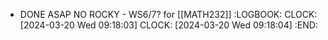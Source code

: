 - DONE ASAP NO ROCKY - WS6/7? for [[MATH232]]
  :LOGBOOK:
  CLOCK: [2024-03-20 Wed 09:18:03]
  CLOCK: [2024-03-20 Wed 09:18:04]
  :END: